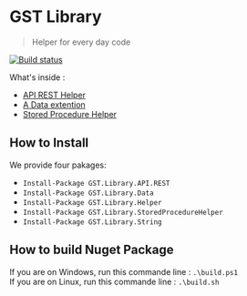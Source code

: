 ﻿# GST Library

> Helper for every day code

[![Build status](https://ci.appveyor.com/api/projects/status/5ovl3exstcfd6n3j?svg=true)](https://ci.appveyor.com/project/waldo2188/gst-library)

What's inside :

 * [API REST Helper](./src/GST.Library.API.REST/README.md)
 * [A Data extention](./src/GST.Library.Data/README.md)
 * [Stored Procedure Helper](./src/GST.Library.StoredProcedureHelper/README.md)


## How to Install

We provide four pakages:

 * `Install-Package GST.Library.API.REST`
 * `Install-Package GST.Library.Data`
 * `Install-Package GST.Library.Helper`
 * `Install-Package GST.Library.StoredProcedureHelper`
 * `Install-Package GST.Library.String`

## How to build Nuget Package

If you are on Windows, run this commande line : `.\build.ps1`  
If you are on Linux, run this commande line : `.\build.sh`
